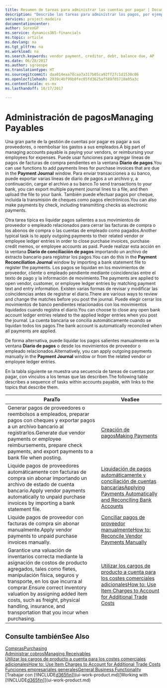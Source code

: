 ```yaml
---
title: Resumen de tareas para administrar las cuentas por pagar | Documentos de Microsoft
description: "Describe las tareas para administrar los pagos, por ejemplo, los pagos a acreedores o la liquidación de pagos salientes en movimientos para cerrar facturas o abonos."
services: project-madeira
documentationcenter: 
author: SorenGP
ms.service: dynamics365-financials
ms.topic: article
ms.devlang: na
ms.tgt_pltfrm: na
ms.workload: na
ms.search.keywords: vendor payment, creditor, debt, balance due, AP
ms.date: 06/28/2017
ms.author: sgroespe
ms.translationtype: HT
ms.sourcegitcommit: daa014eaa78caa7a317b05ca92ff27c1d1530c06
ms.openlocfilehash: 2939c4bf99b0fec05fd3625af589f05710a05a3c
ms.contentlocale: es-mx
ms.lasthandoff: 10/17/2017

---
```

# <a name="managing-payables"></a><span data-ttu-id="752c5-103">Administración de pagos</span><span class="sxs-lookup"><span data-stu-id="752c5-103">Managing Payables</span></span>
<span data-ttu-id="752c5-104">Una gran parte de la gestión de cuentas por pagar es pagar a sus proveedores, o reembolsar los gastos a sus empleados.</span><span class="sxs-lookup"><span data-stu-id="752c5-104">A big part of managing accounts payable is paying your vendors, or reimbursing your employees for expenses.</span></span> <span data-ttu-id="752c5-105">Puede usar funciones para agregar líneas de pagos de facturas de compra pendientes en la ventana **Diario de pagos**.</span><span class="sxs-lookup"><span data-stu-id="752c5-105">You can use functions to add payments lines for purchase invoices that are due in the **Payment Journal** window.</span></span> <span data-ttu-id="752c5-106">Para enviar transacciones a su banco, puede exportar varias líneas de diario de pagos a un archivo y, a continuación, cargar el archivo a su banco.</span><span class="sxs-lookup"><span data-stu-id="752c5-106">To send transactions to your bank, you can export multiple payment journal lines to a file, and then upload the file to your bank.</span></span> <span data-ttu-id="752c5-107">También puede efectuar pagos por cheque, incluida la transmisión de cheques como pagos electrónicos.</span><span class="sxs-lookup"><span data-stu-id="752c5-107">You can also make payments by check, including transmitting checks as electronic payments.</span></span>

<span data-ttu-id="752c5-108">Otra tarea típica es liquidar pagos salientes a sus movimientos de proveedor o empleado relacionados para cerrar las facturas de compra o los abonos de compra o las cuentas de empleado como pagados.</span><span class="sxs-lookup"><span data-stu-id="752c5-108">Another typical task is to apply outgoing payments to their related vendor or employee ledger entries in order to close purchase invoices, purchase credit memos, or employee accounts as paid.</span></span> <span data-ttu-id="752c5-109">Puede realizar esta acción en la ventana **Diario de conciliación de pagos** importando un archivo de extracto bancario para registrar los pagos.</span><span class="sxs-lookup"><span data-stu-id="752c5-109">You can do this in the **Payment Reconciliation Journal** window by importing a bank statement file to register the payments.</span></span> <span data-ttu-id="752c5-110">Los pagos se liquidan en los movimientos de proveedor, cliente o empleado pendiente mediante coincidencias entre el texto de pago y la información de movimiento.</span><span class="sxs-lookup"><span data-stu-id="752c5-110">The payments are applied to open vendor, customer, or employee ledger entries by matching payment text and entry information.</span></span> <span data-ttu-id="752c5-111">Existen varias formas de revisar y modificar las coincidencias antes de registrar el diario.</span><span class="sxs-lookup"><span data-stu-id="752c5-111">There are various ways to review and change the matches before you post the journal.</span></span> <span data-ttu-id="752c5-112">Puede elegir cerrar los movimientos de banco pendientes relacionados con los movimientos liquidados cuando registra el diario.</span><span class="sxs-lookup"><span data-stu-id="752c5-112">You can choose to close any open bank account ledger entries related to the applied ledger entries when you post the journal.</span></span> <span data-ttu-id="752c5-113">La cuenta bancaria se concilia automáticamente cuando se liquidan todos los pagos.</span><span class="sxs-lookup"><span data-stu-id="752c5-113">The bank account is automatically reconciled when all payments are applied.</span></span>

<span data-ttu-id="752c5-114">De forma alternativa, puede liquidar los pagos salientes manualmente en la ventana **Diario de pagos** o desde los movimientos de proveedor o empleado relacionados.</span><span class="sxs-lookup"><span data-stu-id="752c5-114">Alternatively, you can apply outgoing payments manually in the **Payment Journal** window or from the related vendor or employee ledger entries.</span></span>

<span data-ttu-id="752c5-115">En la tabla siguiente se muestra una secuencia de tareas de cuentas por pagar, con vínculos a los temas que las describen.</span><span class="sxs-lookup"><span data-stu-id="752c5-115">The following table describes a sequence of tasks within accounts payable, with links to the topics that describe them.</span></span>

| <span data-ttu-id="752c5-116">Para</span><span class="sxs-lookup"><span data-stu-id="752c5-116">To</span></span> | <span data-ttu-id="752c5-117">Vea</span><span class="sxs-lookup"><span data-stu-id="752c5-117">See</span></span> |
| --- | --- |
| <span data-ttu-id="752c5-118">Generar pagos de proveedores o reembolsos a empleados, preparar pagos con cheques y exportar pagos a un archivo bancario al registrarlos.</span><span class="sxs-lookup"><span data-stu-id="752c5-118">Generate due vendor payments or employee reimbursements, prepare check payments, and export payments to a bank file when posting.</span></span> |[<span data-ttu-id="752c5-119">Creación de pagos</span><span class="sxs-lookup"><span data-stu-id="752c5-119">Making Payments</span></span>](payables-make-payments.md) |
| <span data-ttu-id="752c5-120">Liquide pagos de proveedores automáticamente con facturas de compra sin abonar importando un archivo de estado de cuenta bancario.</span><span class="sxs-lookup"><span data-stu-id="752c5-120">Apply vendor payments automatically to unpaid purchase invoices by importing a bank statement file.</span></span> |[<span data-ttu-id="752c5-121">Liquidación de pagos automáticamente y conciliación de cuentas bancarias</span><span class="sxs-lookup"><span data-stu-id="752c5-121">Applying Payments Automatically and Reconciling Bank Accounts</span></span>](receivables-apply-payments-auto-reconcile-bank-accounts.md) |
| <span data-ttu-id="752c5-122">Liquide pagos de proveedor con facturas de compra sin abonar manualmente.</span><span class="sxs-lookup"><span data-stu-id="752c5-122">Apply vendor payments to unpaid purchase invoices manually.</span></span> |[<span data-ttu-id="752c5-123">Conciliar pagos de proveedor manualmente</span><span class="sxs-lookup"><span data-stu-id="752c5-123">How to: Reconcile Vendor Payments Manually</span></span>](payables-how-apply-purchase-transactions-manually.md) |
|<span data-ttu-id="752c5-124">Garantice una valuación de inventarios correcta mediante la asignación de costos de producto agregados, tales como fletes, manipulación física, seguros y transporte, en los que incurra al comprar.</span><span class="sxs-lookup"><span data-stu-id="752c5-124">Ensure correct inventory valuation by assigning added item costs, such as freight, physical handling, insurance, and transportation that you incur when purchasing.</span></span>|[<span data-ttu-id="752c5-125">Utilizar los cargos de producto a cuenta para los costes comerciales adicionales</span><span class="sxs-lookup"><span data-stu-id="752c5-125">How to: Use Item Charges to Account for Additional Trade Costs</span></span>](payables-how-assign-item-charges.md)|

## <a name="see-also"></a><span data-ttu-id="752c5-126">Consulte también</span><span class="sxs-lookup"><span data-stu-id="752c5-126">See Also</span></span>
[<span data-ttu-id="752c5-127">Compras</span><span class="sxs-lookup"><span data-stu-id="752c5-127">Purchasing</span></span>](purchasing-manage-purchasing.md)  
[<span data-ttu-id="752c5-128">Administrar cobros</span><span class="sxs-lookup"><span data-stu-id="752c5-128">Managing Receivables</span></span>](receivables-manage-receivables.md)  
[<span data-ttu-id="752c5-129">Utilizar los cargos de producto a cuenta para los costes comerciales adicionales</span><span class="sxs-lookup"><span data-stu-id="752c5-129">How to: Use Item Charges to Account for Additional Trade Costs</span></span>](payables-how-assign-item-charges.md)  
[<span data-ttu-id="752c5-130">Funciones empresariales generales</span><span class="sxs-lookup"><span data-stu-id="752c5-130">General Business Functionality</span></span>](ui-across-business-areas.md)  
<span data-ttu-id="752c5-131">[Trabajar con [!INCLUDE[d365fin](includes/d365fin_md.md)]](ui-work-product.md)</span><span class="sxs-lookup"><span data-stu-id="752c5-131">[Working with [!INCLUDE[d365fin](includes/d365fin_md.md)]](ui-work-product.md)</span></span>

